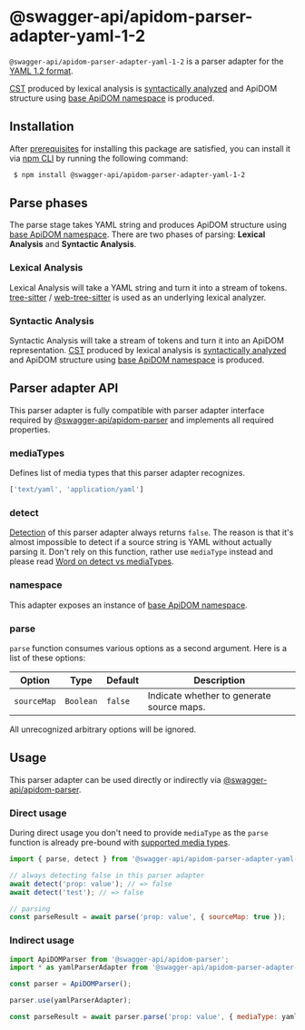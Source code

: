 # @swagger-api/apidom-parser-adapter-yaml-1-2

`@swagger-api/apidom-parser-adapter-yaml-1-2` is a parser adapter for the [YAML 1.2 format](https://yaml.org/spec/1.2/spec.html).

[CST](https://tree-sitter.github.io/tree-sitter/using-parsers#syntax-nodes) produced by lexical analysis is [syntactically analyzed](https://github.com/swagger-api/apidom/blob/main/packages/apidom-parser-adapter-yaml-1-2/src/syntactic-analysis) and
ApiDOM structure using [base ApiDOM namespace](https://github.com/swagger-api/apidom/tree/main/packages/apidom#base-namespace) is produced.

## Installation

After [prerequisites](https://github.com/swagger-api/apidom/blob/main/README.md#prerequisites) for installing this package are satisfied, you can install it
via [npm CLI](https://docs.npmjs.com/cli) by running the following command:

```sh
 $ npm install @swagger-api/apidom-parser-adapter-yaml-1-2
```

## Parse phases

The parse stage takes YAML string and produces ApiDOM structure using [base ApiDOM namespace](https://github.com/swagger-api/apidom/tree/main/packages/apidom#base-namespace).
There are two phases of parsing: **Lexical Analysis** and **Syntactic Analysis**.

### Lexical Analysis

Lexical Analysis will take a YAML string and turn it into a stream of tokens.
[tree-sitter](https://www.npmjs.com/package/tree-sitter) / [web-tree-sitter](https://www.npmjs.com/package/web-tree-sitter) is used as an underlying lexical analyzer.

### Syntactic Analysis

Syntactic Analysis will take a stream of tokens and turn it into an ApiDOM representation.
[CST](https://tree-sitter.github.io/tree-sitter/using-parsers#syntax-nodes) produced by lexical analysis is [syntactically analyzed](https://github.com/swagger-api/apidom/blob/main/packages/apidom-parser-adapter-yaml-1-2/src/syntactic-analysis)
and ApiDOM structure using [base ApiDOM namespace](https://github.com/swagger-api/apidom/tree/main/packages/apidom#base-namespace) is produced.

## Parser adapter API

This parser adapter is fully compatible with parser adapter interface required by [@swagger-api/apidom-parser](https://github.com/swagger-api/apidom/tree/main/packages/apidom-parser#mounting-parser-adapters)
and implements all required properties.

### mediaTypes

Defines list of media types that this parser adapter recognizes.

```js
['text/yaml', 'application/yaml']
```

### detect

[Detection](https://github.com/swagger-api/apidom/blob/main/packages/apidom-parser-adapter-yaml-1-2/src/adapter.ts#L3) of this parser adapter
always returns `false`. The reason is that it's almost impossible to detect if a source string is YAML without actually parsing it.
Don't rely on this function, rather use `mediaType` instead and please read [Word on detect vs mediaTypes](https://github.com/swagger-api/apidom/tree/main/packages/apidom-parser#word-on-detect-vs-mediatypes).

### namespace

This adapter exposes an instance of [base ApiDOM namespace](https://github.com/swagger-api/apidom/tree/main/packages/apidom#base-namespace).

### parse

`parse` function consumes various options as a second argument. Here is a list of these options:

Option | Type | Default | Description
--- | --- | --- | ---
<a name="sourceMap"></a>`sourceMap` | `Boolean` | `false` | Indicate whether to generate source maps.

All unrecognized arbitrary options will be ignored.

## Usage

This parser adapter can be used directly or indirectly via [@swagger-api/apidom-parser](https://github.com/swagger-api/apidom/tree/main/packages/apidom-parser).

### Direct usage

During direct usage you don't need to provide `mediaType` as the `parse` function is already pre-bound
with [supported media types](#mediatypes).

```js
import { parse, detect } from '@swagger-api/apidom-parser-adapter-yaml-1-2';

// always detecting false in this parser adapter
await detect('prop: value'); // => false
await detect('test'); // => false

// parsing
const parseResult = await parse('prop: value', { sourceMap: true });
```

### Indirect usage

```js
import ApiDOMParser from '@swagger-api/apidom-parser';
import * as yamlParserAdapter from '@swagger-api/apidom-parser-adapter-yaml-1-2';

const parser = ApiDOMParser();

parser.use(yamlParserAdapter);

const parseResult = await parser.parse('prop: value', { mediaType: yamlParserAdapter.mediaTypes.latest('yaml') });
```
